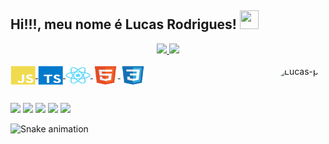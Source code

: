 ## Hi!!!, meu nome é Lucas Rodrigues! <img src="https://c.tenor.com/yIFG-IEbEVUAAAAi/running-inosuke-hashibara.gif" width="30" height="30" />

<div align="center">
  <a href="https://github.com/Lucas123zx">
  <img height="180em" src="https://github-readme-stats.vercel.app/api?username=lucas123zx&show_icons=true&theme=dracula&include_all_commits=true&count_private=true"/>
    <img height="180em" src="https://github-readme-stats.vercel.app/api/top-langs/?username=lucas123zx&layout=compact&langs_count=7&theme=dracula"/>
</div>  
  <div style="display: inline_block"><br>
  <img align="center" alt="Lucas-Js" height="30" width="40" src="https://raw.githubusercontent.com/devicons/devicon/master/icons/javascript/javascript-plain.svg">
  <img align="center" alt="Lucas-Ts" height="30" width="40" src="https://raw.githubusercontent.com/devicons/devicon/master/icons/typescript/typescript-plain.svg">
  <img align="center" alt="Lucas-React" height="30" width="40" src="https://raw.githubusercontent.com/devicons/devicon/master/icons/react/react-original.svg">
  <img align="center" alt="Lucas-HTML" height="30" width="40" src="https://raw.githubusercontent.com/devicons/devicon/master/icons/html5/html5-original.svg">
  <img align="center" alt="Lucas-CSS" height="30" width="40" src="https://raw.githubusercontent.com/devicons/devicon/master/icons/css3/css3-original.svg">
    <img align="right" alt="Lucas-pic" height="150" style="border-radius:50px;" 
      src="https://i.pinimg.com/564x/0d/d7/28/0dd728edb51c44086b41516b473c1ed7.jpg">
</div>
     
  
   ##
  
<div> 
  <a href="https://www.youtube.com/channel/UCLHaj-goCrM0AlliDi4pClA" target="_blank"><img src="https://img.shields.io/badge/YouTube-FF0000?style=for-the-badge&logo=youtube&logoColor=white" target="_blank"></a>
  <a href="https://www.instagram.com/luka_rodriigues/" target="_blank"><img src="https://img.shields.io/badge/-Instagram-%23E4405F?style=for-the-badge&logo=instagram&logoColor=white" target="_blank"></a>
  <a href="https://discord.com/channels/@me" target="_blank"><img src="https://img.shields.io/badge/Discord-7289DA?style=for-the-badge&logo=discord&logoColor=white" target="_blank"></a> 
<a href = "mailto:contatorafaballerini@gmail.com"><img src="https://img.shields.io/badge/-Gmail-%23333?style=for-the-badge&logo=gmail&logoColor=white" target="_blank"></a>
  <a href="https://www.linkedin.com/in/lucas-rodrigues-483a83198/" target="_blank"><img src="https://img.shields.io/badge/-LinkedIn-%230077B5?style=for-the-badge&logo=linkedin&logoColor=white" target="_blank"></a> 
  
  ![Snake animation](https://github.com/lucas123zx/rafaballerini/blob/output/github-contribution-grid-snake.svg)
 
  </div>
  
